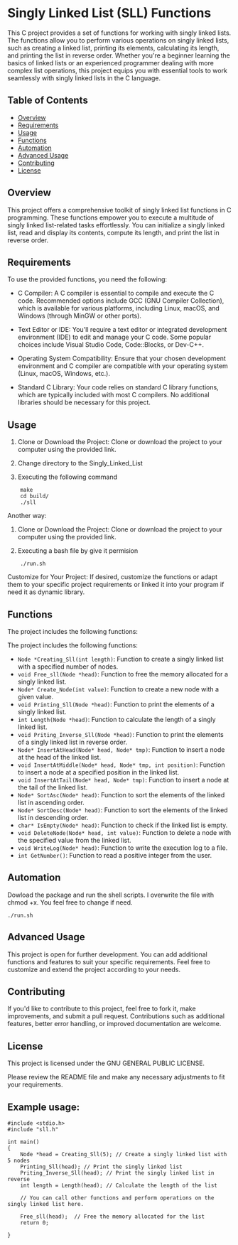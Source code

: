 # Singly Linked List (SLL) Functions

This C project provides a set of functions for working with singly linked lists. The functions allow you to perform various operations on singly linked lists, such as creating a linked list, printing its elements, calculating its length, and printing the list in reverse order. Whether you're a beginner learning the basics of linked lists or an experienced programmer dealing with more complex list operations, this project equips you with essential tools to work seamlessly with singly linked lists in the C language.

## Table of Contents

-   [Overview](#overview)
-   [Requirements](#requirements)
-   [Usage](#usage)
-   [Functions](#functions)
-   [Automation](#automation)
-   [Advanced Usage](#advanced-usage)
-   [Contributing](#contributing)
-   [License](#license)

## Overview

This project offers a comprehensive toolkit of singly linked list functions in C programming. These functions empower you to execute a multitude of singly linked list-related tasks effortlessly. You can initialize a singly linked list, read and display its contents, compute its length, and print the list in reverse order.

## Requirements

To use the provided functions, you need the following:

-   C Compiler: A C compiler is essential to compile and execute the C code. Recommended options include GCC (GNU Compiler Collection), which is available for various platforms, including Linux, macOS, and Windows (through MinGW or other ports).

-   Text Editor or IDE: You'll require a text editor or integrated development environment (IDE) to edit and manage your C code. Some popular choices include Visual Studio Code, Code::Blocks, or Dev-C++.

-   Operating System Compatibility: Ensure that your chosen development environment and C compiler are compatible with your operating system (Linux, macOS, Windows, etc.).

-   Standard C Library: Your code relies on standard C library functions, which are typically included with most C compilers. No additional libraries should be necessary for this project.

## Usage

1. Clone or Download the Project: Clone or download the project to your computer using the provided link.

2. Change directory to the Singly_Linked_List

3. Executing the following command

```shell
    make
    cd build/
    ./sll
```

Another way:

1. Clone or Download the Project: Clone or download the project to your computer using the provided link.

2. Executing a bash file by give it permision

```shell
    ./run.sh
```

Customize for Your Project: If desired, customize the functions or adapt them to your specific project requirements or linked it into your program if need it as dynamic library.

## Functions

The project includes the following functions:

The project includes the following functions:

-   `Node *Creating_Sll(int length)`: Function to create a singly linked list with a specified number of nodes.
-   `void Free_sll(Node *head)`: Function to free the memory allocated for a singly linked list.
-   `Node* Create_Node(int value)`: Function to create a new node with a given value.
-   `void Printing_Sll(Node *head)`: Function to print the elements of a singly linked list.
-   `int Length(Node *head)`: Function to calculate the length of a singly linked list.
-   `void Priting_Inverse_Sll(Node *head)`: Function to print the elements of a singly linked list in reverse order.
-   `Node* InsertAtHead(Node* head, Node* tmp)`: Function to insert a node at the head of the linked list.
-   `void InsertAtMiddle(Node* head, Node* tmp, int position)`: Function to insert a node at a specified position in the linked list.
-   `void InsertAtTail(Node* head, Node* tmp)`: Function to insert a node at the tail of the linked list.
-   `Node* SortAsc(Node* head)`: Function to sort the elements of the linked list in ascending order.
-   `Node* SortDesc(Node* head)`: Function to sort the elements of the linked list in descending order.
-   `char* IsEmpty(Node* head)`: Function to check if the linked list is empty.
-   `void DeleteNode(Node* head, int value)`: Function to delete a node with the specified value from the linked list.
-   `void WriteLog(Node* head)`: Function to write the execution log to a file.
-   `int GetNumber()`: Function to read a positive integer from the user.

## Automation

Dowload the package and run the shell scripts. I overwrite the file with chmod +x. You feel free to change if need.

```shell
./run.sh
```

## Advanced Usage

This project is open for further development. You can add additional functions and features to suit your specific requirements. Feel free to customize and extend the project according to your needs.

## Contributing

If you'd like to contribute to this project, feel free to fork it, make improvements, and submit a pull request. Contributions such as additional features, better error handling, or improved documentation are welcome.

## License

This project is licensed under the GNU GENERAL PUBLIC LICENSE.

Please review the README file and make any necessary adjustments to fit your requirements.

## Example usage:

```
#include <stdio.h>
#include "sll.h"

int main()
{
    Node *head = Creating_Sll(5); // Create a singly linked list with 5 nodes
    Printing_Sll(head); // Print the singly linked list
    Priting_Inverse_Sll(head); // Print the singly linked list in reverse
    int length = Length(head); // Calculate the length of the list

    // You can call other functions and perform operations on the singly linked list here.

    Free_sll(head);  // Free the memory allocated for the list
    return 0;

}
```
